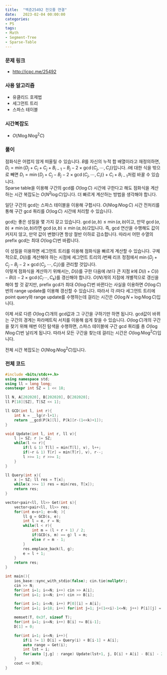 ```yaml
---
title:  "백준25492 전깃줄 연결"
date:   2023-02-04 00:00:00
categories:
- PS
tags:
- Math
- Segment-Tree
- Sparse-Table
---
```


### 문제 링크
* http://icpc.me/25492

### 사용 알고리즘
* 유클리드 호제법
* 세그먼트 트리
* 스파스 테이블

### 시간복잡도
* $O(N \log N \log^2 C)$

### 풀이
점화식은 어렵지 않게 떠올릴 수 있습니다. $B$를 자신의 누적 합 배열이라고 재정의하면, $D_i = \min\left\{ D_j + C_i + C_j + B_{i-1} - B_j - 2 \times \gcd(C_j, \cdots, C_i) \right\}$입니다. $i$에 대한 식을 밖으로 빼면 $D_i = \min\left\{ D_j + C_j - B_j - 2 \times \gcd(C_j, \cdots, C_i) \right\} + C_i + B_{i-1}$처럼 바꿀 수 있습니다.<br>
Sparse table을 이용해 구간의 gcd를 $O(\log C)$ 시간에 구한다고 해도 점화식을 계산하는 시간 복잡도는 $O(N^2 \log C)$입니다. 더 빠르게 계산하는 방법을 생각해야 합니다.

일단 구간의 gcd는 스파스 테이블을 이용해 구합시다. $O(N \log N \log C)$ 시간 전처리를 통해 구간 gcd 쿼리를 $O(\log C)$ 시간에 처리할 수 있습니다.

gcd는 좋은 성질을 몇 가지 갖고 있습니다. $\gcd(a, b) \leq \min(a, b)$이고, 만약 $\gcd(a, b) \neq \min(a, b)$라면 $\gcd(a, b) \leq \min(a, b) / 2$입니다. 즉, gcd 연산을 수행해도 값이 커지지 않고, 만약 값이 변했다면 항상 절반 이하로 감소합니다. 따라서 어떤 수열의 prefix gcd는 최대 $O(\log C)$번 바뀝니다.

이 성질을 이용하면 세그먼트 트리를 이용해 점화식을 빠르게 계산할 수 있습니다. 구체적으로, $D(i)$를 계산해야 하는 시점에 세그먼트 트리의 $i$번째 리프 정점에서 $\min\left\{D_j + C_j - B_j - 2\times \gcd(C_j, \cdots, C_i)\right\}$를 관리할 것입니다.<br>
이렇게 점화식을 계산하기 위해서는, $D(i)$를 구한 다음에 $i$보다 큰 지점 $k$에 $D(i) + C(i) - B(i) - 2 \times \gcd(C_i \cdots, C_k)$를 갱신해야 합니다. $O(N)$개의 지점에 개별적으로 갱신을 해야 할 것 같지만, prefix gcd가 최대 $O(\log C)$번 바뀐다는 사실을 이용하면 $O(\log C)$번의 range update를 이용해 갱신할 수 있습니다. 따라서 각 $i$마다 세그먼트 트리에 point query와 range update를 수행하는데 걸리는 시간은 $O(\log N + \log N \log C)$입니다.

이제 서로 다른 $O(\log C)$개의 gcd값과 그 구간을 구하기만 하면 됩니다. gcd값이 바뀌는 구간의 경계는 파라메트릭 서치를 이용해 쉽게 찾을 수 있습니다. $O(\log C)$개의 구간을 찾기 위해 매번 이진 탐색을 수행하면, 스파스 테이블에 구간 gcd 쿼리를 총 $O(\log N \log C)$번 날리게 됩니다. 따라서 모든 구간을 찾는데 걸리는 시간은 $O(\log N \log^2 C)$입니다.

전체 시간 복잡도는 $O(N \log N \log^2 C)$입니다.

### 전체 코드
```cpp
#include <bits/stdc++.h>
using namespace std;
using ll = long long;
constexpr int SZ = 1 << 18;

ll N, A[202020], B[202020], D[202020];
ll P[18][SZ], T[SZ << 1];

ll GCD(int l, int r){
    int k = __lg(r-l+1);
    return __gcd(P[k][l], P[k][r-(1<<k)+1]);
}

void Update(int l, int r, ll v){
    l |= SZ; r |= SZ;
    while(l <= r){
        if(l & 1) T[l] = min(T[l], v), l++;
        if(~r & 1) T[r] = min(T[r], v), r--;
        l >>= 1; r >>= 1;
    }
}

ll Query(int x){
    x |= SZ; ll res = T[x];
    while(x >>= 1) res = min(res, T[x]);
    return res;
}

vector<pair<ll, ll>> Get(int s){
    vector<pair<ll, ll>> res;
    for(int e=s+1; e<=N; ){
        ll g = GCD(s, e);
        int l = e, r = N;
        while(l < r){
            int m = (l + r + 1) / 2;
            if(GCD(s, m) == g) l = m;
            else r = m - 1;
        }
        res.emplace_back(l, g);
        e = l + 1;
    }
    return res;
}

int main(){
    ios_base::sync_with_stdio(false); cin.tie(nullptr);
    cin >> N;
    for(int i=1; i<=N; i++) cin >> A[i];
    for(int i=1; i<=N; i++) cin >> B[i];

    for(int i=1; i<=N; i++) P[0][i] = A[i];
    for(int i=1; i<18; i++) for(int j=1; j+(1<<i)-1<=N; j++) P[i][j] = __gcd(P[i-1][j], P[i-1][j+(1<<(i-1))]);

    memset(T, 0x3f, sizeof T);
    for(int i=1; i<=N; i++) B[i] += B[i-1];
    D[1] = 0;

    for(int i=1; i<=N; i++){
        if(i != 1) D[i] = Query(i) + B[i-1] + A[i];
        auto range = Get(i);
        int lst = i;
        for(auto [j,g] : range) Update(lst+1, j, D[i] + A[i] - B[i] - 2*g), lst = j;
    }
    cout << D[N];
}
```
